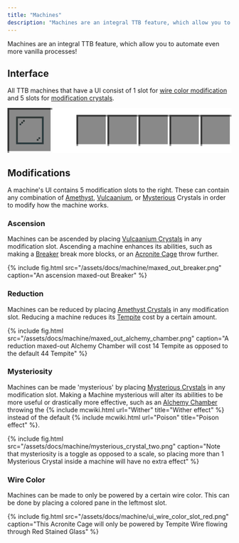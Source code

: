 ```yaml
---
title: "Machines"
description: "Machines are an integral TTB feature, which allow you to automate even more vanilla processes!"
---
```


Machines are an integral TTB feature, which allow you to automate even more vanilla processes!

## Interface
All TTB machines that have a UI consist of 1 slot for [wire color modification](#wire-color) and 5 slots for [modification crystals](#modifications).

![](/assets/docs/machine/ui.png)

## Modifications
A machine's UI contains 5 modification slots to the right. These can contain any combination of [Amethyst](Amethyst), [Vulcaanium](Vulcaanium), or [Mysterious](Mysterious_Crystal) Crystals in order to modify how the machine works.

### Ascension
Machines can be ascended by placing [Vulcaanium Crystals](Vulcaanium_Crystal) in any modification slot. Ascending a machine enhances its abilities, such as making a [Breaker](Breaker) break more blocks, or an [Acronite Cage](Acronite_Cage) throw further.

{% include fig.html src="/assets/docs/machine/maxed_out_breaker.png" caption="An ascension maxed-out Breaker" %}

### Reduction
Machines can be reduced by placing [Amethyst Crystals](Amethyst_Crystal) in any modification slot. Reducing a machine reduces its [Tempite](Tempite) cost by a certain amount.

{% include fig.html src="/assets/docs/machine/maxed_out_alchemy_chamber.png" caption="A reduction maxed-out Alchemy Chamber will cost 14 Tempite as opposed to the default 44 Tempite" %}

### Mysteriosity
Machines can be made 'mysterious' by placing [Mysterious Crystals](Mysterious_Crystal) in any modification slot. Making a Machine mysterious will alter its abilities to be more useful or drastically more effective, such as an [Alchemy Chamber](Alchemy_Chamber) throwing the {% include mcwiki.html url="Wither" title="Wither effect" %} instead of the default {% include mcwiki.html url="Poison" title="Poison effect" %}.

{% include fig.html src="/assets/docs/machine/mysterious_crystal_two.png" caption="Note that mysteriosity is a toggle as opposed to a scale, so placing more than 1 Mysterious Crystal inside a machine will have no extra effect" %}

### Wire Color
Machines can be made to only be powered by a certain wire color. This can be done by placing a colored pane in the leftmost slot.

{% include fig.html src="/assets/docs/machine/ui_wire_color_slot_red.png" caption="This Acronite Cage will only be powered by Tempite Wire flowing through Red Stained Glass" %}
